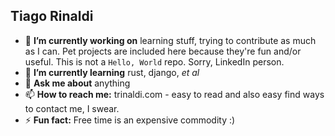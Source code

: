 ## Tiago Rinaldi

- 🔭 **I’m currently working on** learning stuff, trying to contribute as much as I can. Pet projects are included here because they're fun and/or useful. This is not a `Hello, World` repo. Sorry, LinkedIn person.
- 🌱 **I’m currently learning** rust, django, *et al*
- 💬 **Ask me about** anything
- 📫 **How to reach me:** trinaldi.com - easy to read and also easy find ways to contact me, I swear.
- ⚡ **Fun fact:** Free time is an expensive commodity :)
